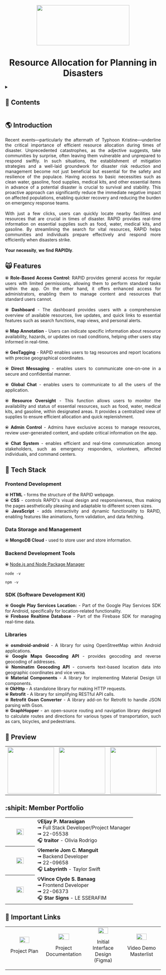<div align="center">
   <img src="https://i.ibb.co/q9Wvs59/image-removebg-preview-3.png" width="300" height="130">
   <h1>Resource Allocation for Planning in Disasters</h1>
</div>



<details>
<summary><h2>🔎 Contents</h2></summary>

- [Introduction](#introduction)
- [Features](#features)
- [Tech Stack](#stack)
- [Preview](#preview)
- [Member Portfolio](#members)
- [Important Links](#links)

</details>


### <a name="introduction"></a>
## 🌎 Introduction
<div align="justify">
  Recent events—particularly the aftermath of Typhoon Kristine—underline the critical importance of efficient resource allocation during times of disaster. Unprecedented catastrophes, as the adjective suggests, take communities by surprise, often leaving them vulnerable and unprepared to respond swiftly. In such situations, the establishment of mitigation strategies and a well-laid groundwork for disaster risk reduction and management become not just beneficial but essential for the safety and resilience of the populace. Having access to basic necessities such as clean water, gasoline, food supplies, medical kits, and other essential items in advance of a potential disaster is crucial to survival and stability. This proactive approach can significantly reduce the immediate negative impact on affected populations, enabling quicker recovery and reducing the burden on emergency response teams.
  <br><br>
  With just a few clicks, users can quickly locate nearby facilities and resources that are crucial in times of disaster. RAPID provides real-time information on essential supplies such as food, water, medical kits, and gasoline. By streamlining the search for vital resources, RAPID helps communities and individuals prepare effectively and respond more efficiently when disasters strike.
     <br><br>
   𝐘𝐨𝐮𝐫 𝐧𝐞𝐜𝐞𝐬𝐬𝐢𝐭𝐲, 𝐰𝐞 𝐟𝐢𝐧𝐝 𝐑𝐀𝐏𝐈𝐃𝐥𝐲.
</div>

### <a name="features"></a>
## 🙀 Features
<div align="justify">
   ⦿ <b>Role-Based Access Control</b>: RAPID provides general access for regular users with limited permissions, allowing them to perform standard tasks within the app. On the other hand, it offers enhanced access for administrators, enabling them to manage content and resources that standard users cannot.<br><br>
   ⦿ <b>Dashboard</b> - The dashboard provides users with a comprehensive overview of available resources, live updates, and quick links to essential features such as search functions, map views, and personal alerts.<br><br>
   ⦿ <b>Map Annotation</b> - Users can indicate specific information about resource availability, hazards, or updates on road conditions, helping other users stay informed in real-time.<br><br>
   ⦿ <b>GeoTagging</b> - RAPID enables users to tag resources and report locations with precise geographical coordinates.<br><br>
   ⦿ <b>Direct Messaging</b> - enables users to communicate one-on-one in a secure and confidential manner. <br><br>
   ⦿ <b>Global Chat</b> - enables users to communicate to all the users of the application.<br><br>
   ⦿ <b>Resource Oversight</b> - This function allows users to monitor the availability and status of essential resources, such as food, water, medical kits, and gasoline, within designated areas. It provides a centralized view of supplies to ensure efficient allocation and quick replenishment.<br><br>
   ⦿ <b>Admin Control</b> -  Admins have exclusive access to manage resources, review user-generated content, and update critical information on the app. <br><br>
   ⦿ <b>Chat System</b> -  enables efficient and real-time communication among stakeholders, such as emergency responders, volunteers, affected individuals, and command centers.  <br>
</div>

### <a name="stack"></a>
## 🤖 Tech Stack
<div align="justify">
<h3><b>Frontend Development</b></h3>
⦿ <b>HTML</b> - forms the structure of the RAPID webpage.<br>
⦿ <b>CSS</b> - controls RAPID's visual design and responsiveness, thus making the pages aesthetically pleasing and adaptable to different screen sizes.<br>
⦿ <b>JavaScript</b> - adds interactivity and dynamic functionality to RAPID, enabling features like animations, form validation, and data fetching.
<h3><b>Data Storage and Management</b></h3>
⦿ <b>MongoDB Cloud</b> - used to store user and store information.<br>
<h3><b>Backend Development Tools</b></h3>
<p>⦿ <a href="https://nodejs.org/en/download/package-manager"><span>Node.js and Node Package Manager</span></p></a>
<pre><code>node -v</code></pre>
<pre><code>npm -v</code></pre>
<h3><b>SDK (Software Development Kit)</b></h3>
⦿ <b>Google Play Services Location:</b> - Part of the Google Play Services SDK for Android, specifically for location-related functionality.<br>
⦿ <b>Firebase Realtime Database</b> - Part of the Firebase SDK for managing real-time data. <br>
<h3><b>Libraries</b></h3>
⦿ <b>osmdroid-android</b> -  A library for using OpenStreetMap within Android applications.<br>
⦿ <b>Google Maps Geocoding API</b> - provides geocoding and reverse geocoding of addresses.<br>
⦿ <b>Nominatim Geocoding API</b> - converts text-based location data into geographic coordinates and vice versa.<br>
⦿ <b>Material Components</b> - A library for implementing Material Design UI components.<br>
⦿ <b>OkHttp</b> - A standalone library for making HTTP requests.<br>
⦿ <b>Retrofit</b> - A library for simplifying RESTful API calls.<br>
⦿ <b>Retrofit Gson Converter</b> - A library add-on for Retrofit to handle JSON parsing with Gson.<br>
⦿ <b>GraphHopper </b> - an open-source routing and navigation library designed to calculate routes and directions for various types of transportation, such as cars, bicycles, and pedestrians. <br>
</div>

### <a name="preview"></a>
## 🫣 Preview
<div align="center">
  <table>
    <tr>
      <td><img src="https://i.ibb.co/bQ8bj7R/image.png" width="150"></td>
      <td><img src="https://i.ibb.co/jHYdTd6/image.png" width="150"></td>
      <td><img src="https://i.ibb.co/b5MF3yM/image.png" width="150"></td>
      <td><img src="https://i.ibb.co/tzqXFGG/image.png" width="150"></td>
    </tr>
  </table>
</div>

### <a name="members"></a>
## :shipit: Member Portfolio

<div align="center">
<table style="width: 100%; table-layout: auto;">
  <tr>
    <th style="width: 80px; text-align: center;">
      <img src="https://i.ibb.co/4ftLLzz/400157860-725047402815272-7964848878070784083-n-removebg-preview.png" width="55%">
    </th>
    <td>
      <div align="left"><strong>💡Eljay P. Marasigan</strong><br>
        ➟ Full Stack Developer/Project Manager<br>
        ➟ 22-05538<br>
        🎧 <b>traitor</b> - Olivia Rodrigo
      </div>
    </td>
  </tr>
  <tr>
    <th style="width: 80px; text-align: center;">
      <img src="https://i.ibb.co/QDSJRky/116318209-removebg-preview.png" width="55%">
    </th>
    <td>
      <div align="left"><strong>💡Iemerie Jom C. Manguit</strong><br>
        ➟ Backend Developer<br>
        ➟ 22-09658<br>
        🎧 <b>Labyrinth</b> - Taylor Swift
      </div>
    </td>
  </tr>
  <tr>
    <th style="width: 80px; text-align: center;">
      <img src="https://i.ibb.co/MZMmvPN/Passport-Picture-1-removebg-preview.png" width="55%">
    </th>
    <td>
      <div align="left"><strong>💡Vince Clyde S. Banaag</strong><br>
        ➟ Frontend Developer<br>
        ➟ 22-06373<br>
        🎧 <b>Star Signs</b> - LE SSERAFIM
      </div>
    </td>
  </tr>
</table>
</div>



     
### <a name="links"></a>
## 🔗 Important Links

<div align="center">
<table width="100%">
   <tr>
      <td width="25%">
         <div align="center">
            <a href="https://docs.google.com/document/d/1Raenmkpt2GracyI4hoXgJgwdfaF5s1DC/edit?usp=sharing&ouid=112972098088168384042&rtpof=true&sd=true">
               <img src="https://i.ibb.co/zGM2VWL/plan-28-1.png" width="55%">
            </a>
            <p>Project Plan</p>
         </div>
      </td>
      <td width="25%">
         <div align="center">
            <a href="https://drive.google.com/drive/folders/14YdWsfNPUnofs25Nddq7WoeR5iHhVD_q?usp=sharing">
               <img src="https://i.ibb.co/HLyN6mr/9746449.png" width="55%">
            </a>
            <p>Project Documentation</p>
         </div>
      </td>
      <td width="25%">
         <div align="center">
            <a href="https://www.figma.com/proto/kvVTjMtBxn3BxBEt7yKiMC/RAPID?node-id=1-3&t=fUxihvhNzw4plitc-1">
               <img src="https://i.ibb.co/ZJKs3pm/4595100.png" width="55%">
            </a>
            <p>Initial Interface Design (Figma)</p>
         </div>
      </td>
      <td width="25%">
         <div align="center">
            <a href="#">
               <img src="https://i.ibb.co/JK5jTgY/5651475.png" width="55%">
            </a>
            <p>Video Demo Masterlist</p>
         </div>
      </td>
   </tr>
</table>
</div>


